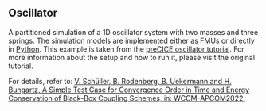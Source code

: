 ## Oscillator

A partitioned simulation of a 1D oscillator system with two masses and three springs. The simulation models are implemented either as [FMUs](/fmi) or directly in [Python](/python). This example is taken from the [preCICE oscillator tutorial](https://github.com/precice/tutorials/tree/master/oscillator). For more information about the setup and how to run it, please visit the original tutorial.

For details, refer to: [V. Schüller, B. Rodenberg, B. Uekermann and H. Bungartz, A Simple Test Case for Convergence Order in Time and Energy Conservation of Black-Box Coupling Schemes, in: WCCM-APCOM2022.](https://www.scipedia.com/public/Rodenberg_2022a)

